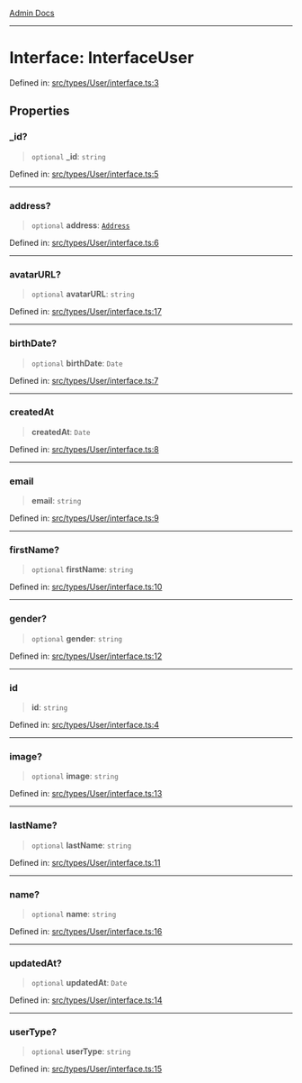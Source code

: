 [Admin Docs](/)

***

# Interface: InterfaceUser

Defined in: [src/types/User/interface.ts:3](https://github.com/PalisadoesFoundation/talawa-admin/blob/main/src/types/User/interface.ts#L3)

## Properties

### \_id?

> `optional` **\_id**: `string`

Defined in: [src/types/User/interface.ts:5](https://github.com/PalisadoesFoundation/talawa-admin/blob/main/src/types/User/interface.ts#L5)

***

### address?

> `optional` **address**: [`Address`](../../type/type-aliases/Address.md)

Defined in: [src/types/User/interface.ts:6](https://github.com/PalisadoesFoundation/talawa-admin/blob/main/src/types/User/interface.ts#L6)

***

### avatarURL?

> `optional` **avatarURL**: `string`

Defined in: [src/types/User/interface.ts:17](https://github.com/PalisadoesFoundation/talawa-admin/blob/main/src/types/User/interface.ts#L17)

***

### birthDate?

> `optional` **birthDate**: `Date`

Defined in: [src/types/User/interface.ts:7](https://github.com/PalisadoesFoundation/talawa-admin/blob/main/src/types/User/interface.ts#L7)

***

### createdAt

> **createdAt**: `Date`

Defined in: [src/types/User/interface.ts:8](https://github.com/PalisadoesFoundation/talawa-admin/blob/main/src/types/User/interface.ts#L8)

***

### email

> **email**: `string`

Defined in: [src/types/User/interface.ts:9](https://github.com/PalisadoesFoundation/talawa-admin/blob/main/src/types/User/interface.ts#L9)

***

### firstName?

> `optional` **firstName**: `string`

Defined in: [src/types/User/interface.ts:10](https://github.com/PalisadoesFoundation/talawa-admin/blob/main/src/types/User/interface.ts#L10)

***

### gender?

> `optional` **gender**: `string`

Defined in: [src/types/User/interface.ts:12](https://github.com/PalisadoesFoundation/talawa-admin/blob/main/src/types/User/interface.ts#L12)

***

### id

> **id**: `string`

Defined in: [src/types/User/interface.ts:4](https://github.com/PalisadoesFoundation/talawa-admin/blob/main/src/types/User/interface.ts#L4)

***

### image?

> `optional` **image**: `string`

Defined in: [src/types/User/interface.ts:13](https://github.com/PalisadoesFoundation/talawa-admin/blob/main/src/types/User/interface.ts#L13)

***

### lastName?

> `optional` **lastName**: `string`

Defined in: [src/types/User/interface.ts:11](https://github.com/PalisadoesFoundation/talawa-admin/blob/main/src/types/User/interface.ts#L11)

***

### name?

> `optional` **name**: `string`

Defined in: [src/types/User/interface.ts:16](https://github.com/PalisadoesFoundation/talawa-admin/blob/main/src/types/User/interface.ts#L16)

***

### updatedAt?

> `optional` **updatedAt**: `Date`

Defined in: [src/types/User/interface.ts:14](https://github.com/PalisadoesFoundation/talawa-admin/blob/main/src/types/User/interface.ts#L14)

***

### userType?

> `optional` **userType**: `string`

Defined in: [src/types/User/interface.ts:15](https://github.com/PalisadoesFoundation/talawa-admin/blob/main/src/types/User/interface.ts#L15)
